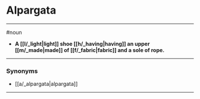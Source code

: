 # Alpargata
---
#noun
- **A [[l/_light|light]] shoe [[h/_having|having]] an upper [[m/_made|made]] of [[f/_fabric|fabric]] and a sole of rope.**
---
### Synonyms
- [[a/_alpargata|alpargata]]
---
